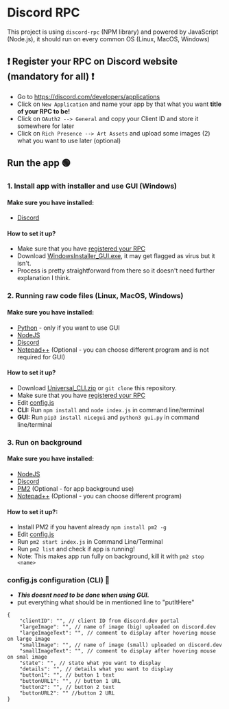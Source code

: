 # Discord RPC
This project is using `discord-rpc` (NPM library) and powered by JavaScript (Node.js), it should  run on every common OS (Linux, MacOS, Windows)

## ❗ Register your RPC on Discord website (mandatory for all) ❗
 - Go to https://discord.com/developers/applications
 - Click on `New Application` and name your app by that what you want **title of your RPC to be!**
 - Click on `OAuth2 --> General` and copy your Client ID and store it somewhere for later
 - Click on `Rich Presence --> Art Assets` and upload some images (2) what you want to use later (optional)

## Run the app 🟢

### 1. Install app with installer and use GUI (Windows) 

#### Make sure you have installed:
- [Discord](https://discord.com)

#### How to set it up?
 - Make sure that you have [registered your RPC](https://github.com/matejmajny/Discord-RPC/edit/main/README.md#register-your-rpc-on-discord-website-mandatory-for-all)
 - Download [WindowsInstaller_GUI.exe](https://github.com/matejmajny/Discord-RPC/releases/latest), it may get flagged as virus but it isn't.
 - Process is pretty straightforward from there so it doesn't need further explanation I think.


### 2. Running raw code files (Linux, MacOS, Windows)

#### Make sure you have installed:
- [Python](https.//python.org) - only if you want to use GUI
- [NodeJS](https://nodejs.org)
- [Discord](https://discord.com)
- [Notepad++](https://notepad-plus-plus.org/downloads/) (Optional - you can choose different program and is not required for GUI)

#### How to set it up?
 - Download [Universal_CLI.zip](https://github.com/matejmajny/Discord-RPC/releases/latest) or `git clone` this repository.
 - Make sure that you have [registered your RPC](https://github.com/matejmajny/Discord-RPC/edit/main/README.md#register-your-rpc-on-discord-website-mandatory-for-all)
 - Edit [config.js](https://github.com/matejmajny/Discord-RPC/tree/main#configjs-configuration-cli-)
 - **CLI:** Run `npm install` and `node index.js` in command line/terminal
 - **GUI:** Run `pip3 install nicegui` and `python3 gui.py` in command line/terminal
 

### 3. Run on background

#### Make sure you have installed:
- [NodeJS](https://nodejs.org)
- [Discord](https://discord.com)
- [PM2](https://pm2.keymetrics.io/) (Optional - for app background use)
- [Notepad++](https://notepad-plus-plus.org/downloads/) (Optional - you can choose different program)

#### How to set it up?:

- Install PM2 if you havent already `npm install pm2 -g`
- Edit [config.js](https://github.com/matejmajny/Discord-RPC/tree/main#configjs-configuration-cli-)
- Run `pm2 start index.js` in Command Line/Terminal
- Run `pm2 list` and check if app is running!
- Note: This makes app run fully on background, kill it with `pm2 stop <name>`


### config.js configuration (CLI) 🔧
- ***This doesnt need to be done when using GUI.***
- put everything what should be in mentioned line to "putItHere"
```
{
    "clientID": "", // client ID from discord.dev portal
    "largeImage": "", // name of image (big) uploaded on discord.dev
    "largeImageText": "", // comment to display after hovering mouse on large image
    "smallImage": "", // name of image (small) uploaded on discord.dev
    "smallImageText": "", // comment to display after hovering mouse on smal image
    "state": "", // state what you want to display
    "details": "", // details what you want to display
    "button1": "", // button 1 text
    "buttonURL1": "", // button 1 URL
    "button2": "", // button 2 text
    "buttonURL2": "" //button 2 URL
}
```
